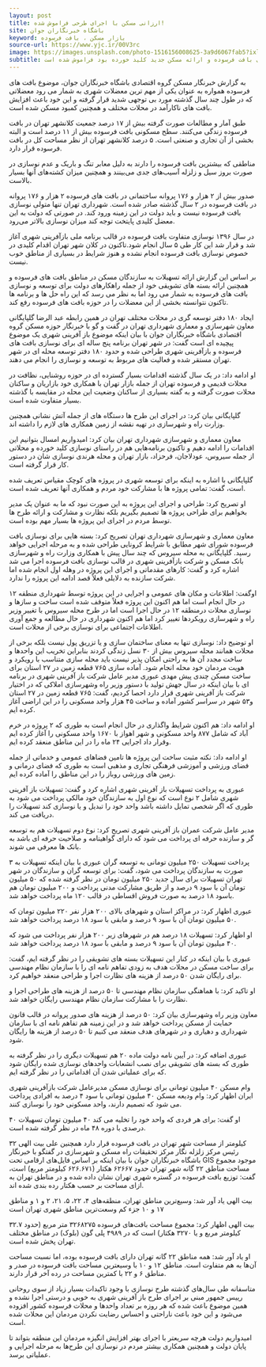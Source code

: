 ```yaml
---
layout: post
title: ارزانی مسکن با اجرای طرحی فراموش شده!
site: باشگاه خبرنگاران جوان
keyword: بازار مسکن ، بافت فرسوده
source-url: https://www.yjc.ir/00V3rc
image: https://images.unsplash.com/photo-1516156008625-3a9d6067fab5?ixlib=rb-1.2.1&ixid=eyJhcHBfaWQiOjEyMDd9&auto=format&fit=crop&w=1050&q=80
subtitle: ارزانی مسکن این روز‌ها با فرمول‌های مختلف بررسی می‌شود اما در این بین طرحی که برای نوسازی بافت فرسوده و ارائه مسکن جدید کلید خورده بود فراموش شده است
---
```

به گزارش خبرنگار مسکن گروه اقتصادی باشگاه خبرنگاران جوان، موضوع بافت های فرسوده همواره به عنوان یکی از مهم ترین معضلات شهری به شمار می رود معضلاتی که در طول چند سال گذشته مورد بی توجهی شدید قرار گرفته و این خود باعث افزایش بافت های ناکارآمد در محلات مختلف و همچنین کمبود مسکن شده است.

طبق آمار و مطالعات صورت گرفته بیش از ۱۷ درصد جمعیت کلانشهر تهران در بافت فرسوده زندگی می‌کنند. سطح مسکونی بافت فرسوده بیش از ۱۱ درصد است و البته بخشی از آن تجاری و صنعتی است. ۵ درصد کلانشهر تهران از نظر مساحت کل در بافت فرسوده قرار دارد. 

مناطقی که بیشترین بافت فرسوده را دارند به دلیل معابر تنگ و باریک و عدم نوسازی در صورت بروز سیل و زلزله آسیب‌های جدی می‌بینند و همچنین میزان کشته‌های آنها بسیار بالاست.

صدور بیش از ۲ هزار و ۱۷۶ پروانه ساختمانی در بافت های فرسوده
۲ هزار و ۱۷۶ پروانه در بافت فرسوده در ۲ سال گذشته صادر شده است. شهرداری تهران تنها متولی نوسازی بافت فرسوده نیست و باید دولت در این زمینه ورود کند. در صورتی که دولت به این معضل کلیدی پایتخت توجه کند میزان نوسازی بالاتر می‌رود.

در سال ۱۳۹۶ نوسازی متفاوت بافت فرسوده در قالب برنامه ملی بازآفرینی شهری آغاز شد و قرار شد این کار طی ۵ سال انجام شود.تاکنون در کلان شهر تهران اقدام کلیدی در خصوص نوسازی بافت فرسوده انجام نشده و هنوز شرایط در بسیاری از مناطق خوب نیست.

بر اساس این گزارش ارائه تسهیلات به سازندگان مسکن در مناطق بافت های فرسوده و همچنین ارائه بسته های تشویقی خود از جمله راهکارهای دولت برای توسعه و نوسازی بافت های فرسوده به شمار می رود اما به نظر می رسد که این راه حل ها و برنامه ها تاکنون نتوانسته بخشی از این معضلات را در حوزه بافت های فرسوده رفع کند.

ایجاد ۱۸۰ دفتر توسعه گری در محلات مختلف تهران 
در همین رابطه عبد الرضا گلپایگانی معاون شهرسازی و معماری شهرداری تهران در گفت و گو با خبرنگار حوزه مسکن گروه اقتصادی باشگاه خبرنگاران جوان با بیان اینکه موضوع باز آفرینی شهری یک موضوع پیچیده ای است گفت: در شهر تهران برنامه پنج ساله ای برای نوسازی بافت های فرسوده و بازآفرینی شهری طراحی شده و حدود ۱۸۰ دفتر توسعه محله ای در شهر تهران مستقر شده و فعالیت های مربوط به توسعه و نوسازی را انجام می دهند.

او ادامه داد: در یک سال گذشته اقدامات بسیار گسترده ای در حوزه روشنایی، نظافت در محلات قدیمی و فرسوده تهران از جمله بازار تهران با همکاری خود بازاریان و ساکنان محلات صورت گرفته و به گفته بسیاری از ساکنان وضعیت این محله در مقایسه با گذشته بسیار متفاوت شده است.

گلپایگانی بیان کرد: در اجرای این طرح ها دستگاه های از جمله آتش نشانی همچنین وزارت راه و شهرسازی در تهیه نقشه از زمین همکاری های لازم را داشته اند.

معاون معماری و شهرسازی شهرداری تهران بیان کرد: امیدواریم امسال بتوانیم این اقدامات را ادامه دهیم و تاکنون برنامه‌هایی هم در راستای نوسازی کلید خورده و محلاتی از جمله سیروس، عودلاجان، فرحزاد، بازار تهران و محله هرندی نوسازی شان در دستور کار قرار گرفته است.

گلپایگانی با اشاره به اینکه برای توسعه شهری در پروژه های کوچک مقیاس تعریف شده است، گفت: تمامی پروژه ها با مشارکت خود مردم و همکاری آنها تعریف شده است.

او تصریح کرد: طراحی و اجرای این پروژه به این صورت نبود که ما به عنوان یک مدیر بخواهیم برای طراحی پروژه ها تصمیم  بگیریم بلکه نظارت و مشارکت و ارائه طرح ها توسط مردم در اجرای این پروژه ها بسیار مهم بوده است.

معاون معماری و شهرسازی شهرداری تهران تصریح کرد: بسته هایی برای نوسازی بافت فرسوده شورای شهر مطابق با شرایط کرونایی طراحی شده و به مرحله اجرایی خواهد رسید.
گلپایگانی به محله سیروس که چند سال پیش با همکاری وزارت راه و شهرسازی بانک مسکن و شرکت بازآفرینی شهری در قالب نوسازی بافت فرسوده اجرا می شد اشاره کرد و گفت: کارهای مقدماتی و اجرای این پروژه در وهله اول انجام شده اما شرکت سازنده به دلایلی فعلاً قصد ادامه این پروژه را ندارد.

اوگفت: اطلاعات و مکان های عمومی و اجرایی در این پروژه توسط شهرداری منطقه ۱۲ در حال انجام است اما هم اکنون این پروژه فعلاً متوقف شده است ساخت و سازها و نوسازی محلات درمنطقه ۱۲ در حال اجرا است اما در طرح محله سیروس با تغییر وزیر راه و شهرسازی رویکردها تغییر کرد اما هم اکنون شهرداری در حال مطالعه و جمع آوری اطلاعات اجتماعی برای نوسازی برخی از محلات است.

او توضیح داد: نوسازی تنها به معنای ساختمان سازی و یا تزریق پول نیست بلکه برخی از محلات همانند محله سیروس بیش از ۳۰ نسل زندگی کردند بنابراین تخریب این واحدها و ساخت مجدد آن ها به راحتی امکان پذیر نیست باید محله سازی متناسب با رویکرد و هویت مردمان خود محله انجام شود.
آماده سازی ۷۶۵ قطعه زمین در ۲۷ استان برای ساخت مسکن
چندی پیش مهدی عبوری مدیر عامل شرکت باز آفرینی شهری در برنامه ای با بیان اینکه در سال جهش تولید با دستور وزیر راه وشهرسازی املاکی که در اختیار شرکت باز آفرینی شهری قرار دارد احصا کردیم، گفت: ۷۶۵ قطعه زمین در ۲۷ استان و۵۳ شهر در سراسر کشور آماده و ساخت ۴۵ هزار واحد مسکونی را در این اراضی آغاز کرده ایم.

او ادامه داد: هم اکنون شرایط واگذاری در حال انجام است به طوری که ۲ پروژه در خرم آباد که شامل ۸۷۷ واحد مسکونی و شهر اهواز با ۱۶۷۰ واحد مسکونی را آغاز کرده ایم وقرار داد اجرایی ۲۴ ماه را در این مناطق منعقد کرده ایم.

او ادامه داد: نکته مثبت ساخت این پروژه ها تامین فضاهای عمومی و خدماتی از جمله فضای ورزشی و آموزشی فرهنگی تجاری و مذهبی است به طوری که فضای درمانی و زمین های ورزشی روباز را در این مناطق را آماده کرده ایم.

عبوری به پرداخت تسهیلات باز آفرینی شهری اشاره کرد و گفت: تسهیلات باز آفرینی شهری شامل ۲ نوع است که نوع اول به سازندگان خود مالکی پرداخت می شود به طوری که اگر شخصی تمایل داشته باشد واحد خود را تبدیل و یا نوسازی کند تسهیلات را دریافت می کند.

مدیر عامل شرکت عمران باز آفرینی شهری تصریح کرد: نوع دوم تسهیلات هم به توسعه گر و سازنده حرفه ای پرداخت می شود که دارای گواهینامه و صلاحیت حرفه ای باشد به بانک ها معرفی می شوند.

پرداخت تسهیلات ۲۵۰ میلیون تومانی به توسعه گران
عبوری با بیان اینکه تسهیلات به ۳ صورت به سازندگان پرداخت می شود، گفت: برای توسعه گران و سازندگان در شهر تهران تسهیلات برای سال جدید ۲۵۰ میلیون تومان در نظر گرفته شده که ۵۰ میلیون تومان آن با سود ۹ درصد و از طریق مشارکت مدنی پرداخت و ۲۰۰ میلیون تومان هم باسود ۱۸ درصد به صورت فروش اقساطی در قالب ۱۲۰ ماه پرداخت خواهد شد.

عبوری اظهار کرد: در مراکز استان و شهرهای بالای ۲۰۰ هزار نفر ۲۲۰ میلیون تومان که ۵۰ میلیون تومان آن با سود ۹ درصد و مابقی با سود ۱۸ درصد پرداخت خواهد شد.

او اظهار کرد: تسهیلات ۱۸ درصد هم در شهرهای زیر ۲۰۰ هزار نفر پرداخت می شود که ۴۰ میلیون تومان آن با سود ۹ درصد و مابقی با سود ۱۸ درصد پرداخت خواهد شد.

عبوری با بیان اینکه در کنار این تسهیلات بسته های تشویقی را در نظر گرفته ایم، گفت: برای ساخت مسکن در محلات هدف به زودی تفاهم نامه ای را با سازمان نظام مهندسی برای رایگان شدن ۵۰ درصد از هزینه های نظارت اجرا و طراحی منعقد خواهیم کرد.

او تاکید کرد: با هماهنگی سازمان نظام مهندسی تا ۵۰ درصد از هزینه های طراحی اجرا و نظارت را با مشارکت سازمان نظام مهندسی رایگان خواهد شد.

معاون وزیر راه وشهرسازی بیان کرد: ۵۰ درصد از هزینه های صدور پروانه در قالب قانون حمایت از مسکن پرداخت خواهد شد و در این زمینه هم تفاهم نامه ای  با سازمان شهرداری و دهیاری و در شهرهای هدف منعقد می کنیم تا ۵۰ درصد از هزینه ها رایگان شود.

عبوری اضافه کرد: در آیین نامه دولت ماده ۲۰ هم تسهیلات دیگری را در نظر گرفته به طوری که بسته های تشویقی برای نصب انشعابات واحدهای نوسازی شده رایگان شود که برای عملیاتی شدن آن اقداماتی را در نظر گرفته ایم.

وام مسکن ۴۰ میلیون تومانی برای نوسازی مسکن
مدیرعامل شرکت بازآفرینی شهری ایران اظهار کرد: وام‌ ودیعه مسکن ۴۰ میلیون تومانی با سود ۴ درصد به افرادی پرداخت می شود که تصمیم دارند، واحد مسکونی خود را نوسازی کنند.

او گفت: برای هر فردی که واحد خود را تخلیه می کند ۴۰ میلیون تومان تسهیلات ۴۰ درصدی با دوره ۴۸ ماه در نظر گرفته شده است.

۳۲ کیلومتر از مساحت شهر تهران در بافت فرسوده قرار دارد
همچنین علی بیت الهی  رئیس مرکز زلزله نگار مرکز تحقیقات راه مسکن و شهرسازی در گفتگو با خبرنگار باشگاه خبرنگاران جوان با بیان اینکه بر اساس فایل‌های ارقامی  تحت GIS موجود مجموع مساحت مناطق ۲۲ گانه شهر تهران حدود ۶۲۶۶۷ هکتار (۶۲۶.۶۷۱ کیلومتر مربع)  است، گفت:  توزیع بافت فرسوده در گستره شهری تهران نشان داده شده و در مناطق تهران به ازای مساحت بر حسب هکتار رده بندی شده اند.

بیت الهی یاد آور شد: وسیع‌ترین مناطق تهران، منطقه‌های ۴، ۲۲، ۵، ۲۱، ۲ و ۱ و مناطق ۱۷ و ۱۰ جزء کم وسعت‌ترین مناطق شهری تهران است

بیت الهی اظهار کرد: مجموع مساحت بافت‌های فرسوده ۳۲۶۸۲۷۵ متر مربع (حدود ۳۲.۷ کیلومتر مربع و یا ۳۲۷۰ هکتار) است که در ۴۹۸۹ پلی گون (بلوک) در مناطق مختلف تهران پخش شده است.

او یاد آور شد: همه مناطق ۲۲ گانه تهران دارای بافت فرسوده بوده، اما نسبت مساحت آن‌ها به هم متفاوت است. مناطق ۱۲ و ۱۰ با وسیعترین مساحت بافت فرسوده در صدر و مناطق ۶ و ۲۲ با کمترین مساحت در رده آخر قرار دارند.

متاسفانه طی سال‌های گذشته طرح نوسازی با وجود تاکیدات بسیار زیاد از سوی روحانی رییس جمهور مبنی بر اجرای طرح باز آفرینی شهری به خوبی و درستی اجرا نشده و همین موضوع باعث شده که هر روزه بر تعداد واحد‌ها و محلات فرسوده کشور افزوده می‌شود و این خود باعث ناراحتی و احساس رضایت نکردن مردمان این محلات شده است.

امیدواریم دولت هرچه سریعتر با اجرای بهتر افزایش انگیزه مردمان این منطقه بتواند تا پایان دولت و همچنین همکاری بیشتر مردم در نوسازی این طرح‌ها به مرحله اجرایی و عملیاتی برسد.
 